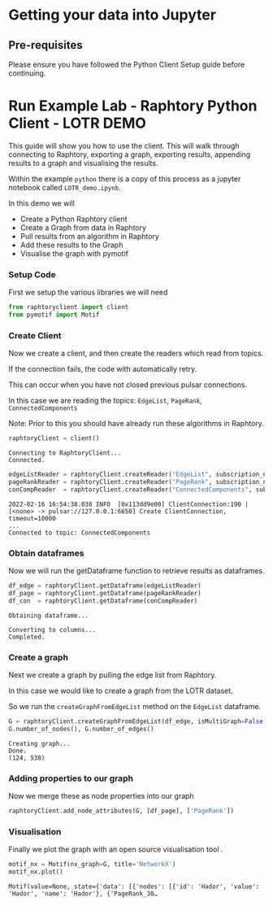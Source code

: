# Getting your data into Jupyter

## Pre-requisites

Please ensure you have followed the Python Client Setup guide before continuing.

# Run Example Lab - Raphtory Python Client - LOTR DEMO

This guide will show you how to use the client. This will walk through connecting to Raphtory, exporting a graph, exporting results, appending results to a graph and visualising the results. 

Within the example `python` there is a copy of this process as a jupyter notebook called `LOTR_demo.ipynb`.

In this demo we will
* Create a Python Raphtory client
* Create a Graph from data in Raphtory
* Pull results from an algorithm in Raphtory
* Add these results to the Graph
* Visualise the graph with pymotif

### Setup Code

First we setup the various libraries we will need


```python
from raphtoryclient import client
from pymotif import Motif
```

### Create Client

Now we create a client, and then create the readers which read from topics.

If the connection fails, the code with automatically retry.

This can occur when you have not closed previous pulsar connections.

In this case we are reading the topics: `EdgeList`, `PageRank`, `ConnectedComponents`

Note: Prior to this you should have already run these algorithms in Raphtory.


```python
raphtoryClient = client()
```

    Connecting to RaphtoryClient...
    Connected.



```python
edgeListReader = raphtoryClient.createReader("EdgeList", subscription_name='edgelist_reader')
pageRankReader = raphtoryClient.createReader("PageRank", subscription_name='pagerank_reader')
conCompReader  = raphtoryClient.createReader("ConnectedComponents", subscription_name='concomp_reader')
```

    2022-02-16 16:54:38.038 INFO  [0x113dd9e00] ClientConnection:190 | [<none> -> pulsar://127.0.0.1:6650] Create ClientConnection, timeout=10000
    ...    
    Connected to topic: ConnectedComponents


### Obtain dataframes

Now we will run the getDataframe function to retrieve results as dataframes.


```python
df_edge = raphtoryClient.getDataframe(edgeListReader)
df_page = raphtoryClient.getDataframe(pageRankReader)
df_con  = raphtoryClient.getDataframe(conCompReader)
```

    Obtaining dataframe...
    
    Converting to columns...
    Completed.



### Create a graph

Next we create a graph by pulling the edge list from Raphtory.

In this case we would like to create a graph from the LOTR dataset.

So we run the `createGraphFromEdgeList` method on the `EdgeList` dataframe.


```python
G = raphtoryClient.createGraphFromEdgeList(df_edge, isMultiGraph=False)
G.number_of_nodes(), G.number_of_edges()
```

    Creating graph...
    Done.
    (124, 538)



### Adding properties to our graph

Now we merge these as node properties into our graph


```python
raphtoryClient.add_node_attributes(G, [df_page], ['PageRank'])
```

### Visualisation

Finally we plot the graph with an open source visualisation tool .


```python
motif_nx = Motif(nx_graph=G, title='NetworkX')
motif_nx.plot()
```


    Motif(value=None, state={'data': [{'nodes': [{'id': 'Hador', 'value': 'Hador', 'name': 'Hador'}, {'PageRank_30…

